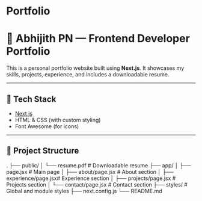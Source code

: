 # Portfolio

# 💼 Abhijith PN — Frontend Developer Portfolio

This is a personal portfolio website built using **Next.js**. It showcases my skills, projects, experience, and includes a downloadable resume.

---

## 🧰 Tech Stack

- [Next.js](https://nextjs.org/)
- HTML & CSS (with custom styling)
- Font Awesome (for icons)

---

## 📁 Project Structure


.
├── public/
│ └── resume.pdf # Downloadable resume
├── app/
│ ├── page.jsx # Main page
│ ├── about/page.jsx # About section
│ ├── experience/page.jsx# Experience section
│ ├── projects/page.jsx # Projects section
│ └── contact/page.jsx # Contact section
├── styles/ # Global and module styles
├── next.config.js
└── README.md

